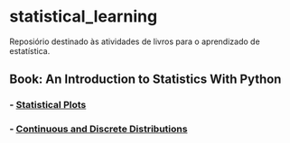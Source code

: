 # statistical_learning
Reposiório destinado às atividades de livros para o aprendizado de estatística.

## Book: An Introduction to Statistics With Python

### - [Statistical Plots](https://github.com/rafaelpavan95/statistical_learning/blob/main/Statistical_Plots.ipynb)
### - [Continuous and Discrete Distributions](https://github.com/rafaelpavan95/statistical_learning/blob/main/Continuous_Discrete_Distributions.ipynb)
